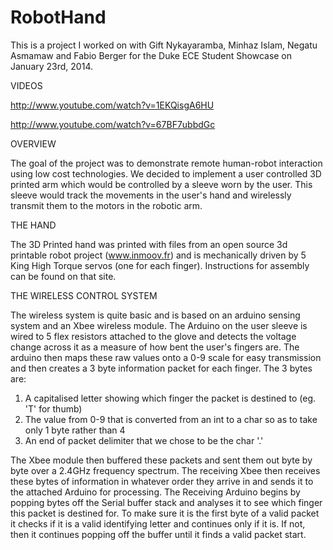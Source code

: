 RobotHand
=========

This is a project I worked on with Gift Nykayaramba, Minhaz Islam, Negatu Asmamaw and Fabio Berger for the Duke ECE Student Showcase on January 23rd, 2014.

VIDEOS

http://www.youtube.com/watch?v=1EKQisgA6HU

http://www.youtube.com/watch?v=67BF7ubbdGc

OVERVIEW

The goal of the project was to demonstrate remote human-robot interaction using low cost technologies.
We decided to implement a user controlled 3D printed arm which would be controlled by a sleeve worn by the user. This sleeve would track the movements in the user's hand and wirelessly transmit them to the motors in the robotic arm.

THE HAND

The 3D Printed hand was printed with files from an open source 3d printable robot project (www.inmoov.fr) and is mechanically driven by 5 King High Torque servos (one for each finger). Instructions for assembly can be found on that site.

THE WIRELESS CONTROL SYSTEM

The wireless system is quite basic and is based on an arduino sensing system and an Xbee wireless module. The Arduino on the user sleeve is wired to 5 flex resistors attached to the glove and detects the voltage change across it as a measure of how bent the user's fingers are.
The arduino then maps these raw values onto a 0-9 scale for easy transmission and then creates a 3 byte information packet for each finger. The 3 bytes are:
1) A capitalised letter showing which finger the packet is destined to (eg. 'T' for thumb) 
2) The value from 0-9 that is converted from an int to a char so as to take only 1 byte rather than 4
3) An end of packet delimiter that we chose to be the char '.'

The Xbee module then buffered these packets and sent them out byte by byte over a 2.4GHz frequency spectrum. The receiving Xbee then receives these bytes of information in whatever order they arrive in and sends it to the attached Arduino for processing. 
The Receiving Arduino begins by popping bytes off the Serial buffer stack and analyses it to see which finger this packet is destined for. To make sure it is the first byte of a valid packet it checks if it is a valid identifying letter and continues only if it is. If not, then it continues popping off the buffer until it finds a valid packet start. 
